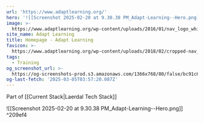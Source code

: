 ```yaml
---
url: 'https://www.adaptlearning.org/'
hero: '![[Screenshot 2025-02-20 at 9.30.38 PM_Adapt-Learning--Hero.png]]'
image: >-
  https://www.adaptlearning.org/wp-content/uploads/2016/01/nav_logo_white-alt-2-1.png
site_name: Adapt Learning
title: Homepage - Adapt Learning
favicon: >-
  https://www.adaptlearning.org/wp-content/uploads/2018/02/cropped-nav_logo_gold-192x192.png
tags:
  - Training
og_screenshot_url: >-
  https://og-screenshots-prod.s3.amazonaws.com/1366x768/80/false/bc91c6c55e052a60cc203e20b9beb805f04d86c4ad49dedf9138d50e3cbe06ea.jpeg
og-last-fetch: '2025-03-05T03:57:20.087Z'
---
```

Part of [[Current Stack|Laerdal Tech Stack]]

<span query="get(hero)"></span>![[Screenshot 2025-02-20 at 9.30.38 PM_Adapt-Learning--Hero.png]]<span type="end"></span> ^209ef4
